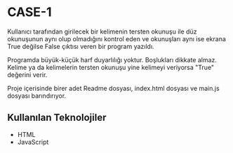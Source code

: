 # CASE-1

Kullanıcı tarafından girilecek bir kelimenin tersten okunuşu ile düz okunuşunun aynı olup
olmadığını kontrol eden ve okunuşları aynı ise ekrana True değilse False çıktısı veren bir program yazıldı.

Programda büyük-küçük harf duyarlılığı yoktur. Boşlukları dikkate almaz. Kelime ya da kelimelerin tersten okunuşu yine kelimeyi veriyorsa "True" değerini verir.

Proje içerisinde birer adet Readme dosyası, index.html dosyası ve main.js dosyası barındırıyor.

## Kullanılan Teknolojiler

+ HTML
+ JavaScript
